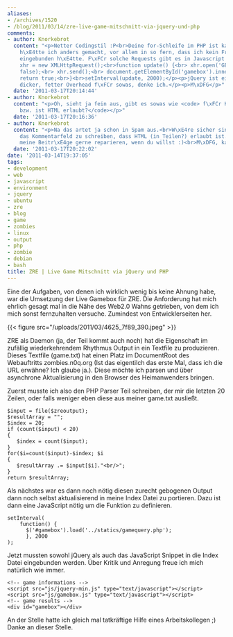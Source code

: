 ```yaml
---
aliases:
- /archives/1520
- /blog/2011/03/14/zre-live-game-mitschnitt-via-jquery-und-php
comments:
- author: Knorkebrot
  content: "<p>Netter Codingstil :P<br>Deine for-Schleife im PHP ist kaputt. Die Clientseite
    h\xE4tte ich anders gemacht, vor allem in so fern, dass ich kein Framework daf\xFCr
    eingebunden h\xE4tte. F\xFCr solche Requests gibt es in Javascript die XMLHttpRequest-Klasse:</p><p>var
    xhr = new XMLHttpRequest();<br>function update() {<br> xhr.open('GET', '/statics/gamequery.php?mode=part',
    false);<br> xhr.send();<br> document.getElementById('gamebox').innerHTML = xhr.response;<br>
    return true;<br>}<br>setInterval(update, 2000);</p><p>jQuery ist einfach nur ein
    dicker, fetter Overhead f\xFCr sowas, denke ich.</p><p>M\xDFG</p>"
  date: '2011-03-17T20:14:44'
- author: Knorkebrot
  content: "<p>Oh, sieht ja fein aus, gibt es sowas wie <code> f\xFCr Kommentare?<br>M\xDFG,
    bzw. ist HTML erlaubt?</code></p>"
  date: '2011-03-17T20:16:36'
- author: Knorkebrot
  content: "<p>Na das artet ja schon in Spam aus.<br>W\xE4re sicher sinnvoll unter
    das Kommentarfeld zu schreiben, dass HTML (in Teilen?) erlaubt ist.<br>Du darfst
    meine Beitr\xE4ge gerne reparieren, wenn du willst :)<br>M\xDFG, kaputtgespielt.</p>"
  date: '2011-03-17T20:22:02'
date: '2011-03-14T19:37:05'
tags:
- development
- web
- javascript
- environment
- jquery
- ubuntu
- zre
- blog
- game
- zombies
- linux
- output
- php
- zombie
- debian
- bash
title: ZRE | Live Game Mitschnitt via jQuery und PHP
---
```


Eine der Aufgaben, von denen ich wirklich wenig bis keine Ahnung habe, war die Umsetzung der Live Gamebox für ZRE. Die Anforderung hat mich ehrlich gesagt mal in die Nähe des Web2.0 Wahns getrieben, von dem ich mich sonst fernzuhalten versuche. Zumindest von Entwicklerseiten her.

{{< figure src="/uploads/2011/03/4625_7f89_390.jpeg" >}}

ZRE als Daemon (ja, der Teil kommt auch noch) hat die Eigenschaft im zufällig wiederkehrendem Rhythmus Output in ein Textfile zu produzieren. Dieses Textfile (game.txt) hat einen Platz im DocumentRoot des Webauftritts zombies.n0q.org (Ist das eigentilch das erste Mal, dass ich die URL erwähne? Ich glaube ja.). Diese möchte ich parsen und über asynchrone Aktualisierung in den Browser des Heimanwenders bringen.

Zuerst musste ich also den PHP Parser Teil schreiben, der mir die letzten 20 Zeilen, oder falls weniger eben diese aus meiner game.txt ausließt.


    $input = file($zreoutput);
    $resultArray = "";
    $index = 20;
    if (count($input) < 20)
    {
       $index = count($input);
    }
    for($i=count($input)-$index; $i
    {
       $resultArray .= $input[$i]."<br/>";
    }
    return $resultArray;


Als nächstes war es dann noch nötig diesen zurecht gebogenen Output dann noch selbst aktualisierend in meine Index Datei zu portieren. Dazu ist dann eine JavaScript nötig um die Funktion zu definieren.


    setInterval(
        function() {
          $('#gamebox').load('../statics/gamequery.php');
          }, 2000
    );


Jetzt mussten sowohl jQuery als auch das JavaScript Snippet in die Index Datei eingebunden werden. Über Kritik und Anregung freue ich mich natürlich wie immer.


    <!-- game informations -->
    <script src="js/jquery-min.js" type="text/javascript"></script>
    <script src="js/gamebox.js" type="text/javascript"></script>
    <!-- game results -->
    <div id="gamebox"></div>



An der Stelle hatte ich gleich mal tatkräftige Hilfe eines Arbeitskollegen ;) Danke an dieser Stelle.